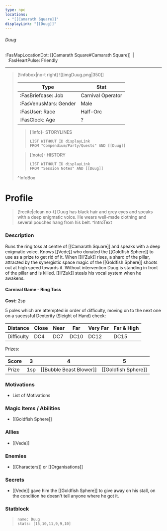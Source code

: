 ```yaml
---
type: npc
locations:
 - "[[Camarath Square]]"
displayLink: "[[Duug]]"
---
```

###### Duug
<span class="sub2">:FasMapLocationDot: [[Camarath Square#Camarath Square]]&nbsp;&nbsp;|&nbsp;&nbsp;:FasHeartPulse: Friendly </span>
___

> [!infobox|no-t right]
> ![[imgDuug.png|350]]
>
> | Type | Stat |
> | ---- | ---- |
> | :FasBriefcase: Job |  Carnival Operator |
> | :FasVenusMars: Gender | Male |
> | :FasUser: Race | Half-Orc |
> | :FasClock: Age | ? |
>
>> [!info]- STORYLINES
>>```dataview
>>LIST WITHOUT ID displayLink
>>FROM "Compendium/Party/Quests" AND [[Duug]]
>
>>[!note]- HISTORY
>>```dataview
>>LIST WITHOUT ID displayLink
>>FROM "Session Notes" AND [[Duug]]
>
>^InfoBox

# Profile

> [!recite|clean no-t]
>	Duug has black hair and grey eyes and speaks with a deep enigmatic voice. He wears well-made clothing and several pouches hang from his belt.
>^IntroText

### Description
Runs the ring toss at centre of [[Camarath Square]] and speaks with a deep enigmatic voice. Knows [[Vede]] who donated the [[Goldfish Sphere]] to use as a prize to get rid of it.
When [[Il'Zuk]] rises, a shard of the pillar, attracted by the synergistic space magic of the [[Goldfish Sphere]] shoots out at high speed towards it. Without intervention Duug is standing in front of the pillar and is killed. [[Il'Zuk]] steals his vocal system when he awakens.

#### Carnival Game - Ring Toss

**Cost:** 2sp

5 poles which are attempted in order of difficulty, moving on to the next one on a sucessful Dexterity (Sleight of Hand) check:

| Distance | Close | Near | Far | Very Far | Far & High |
|---|---|---|---|---|---|
| Difficulty |DC4|DC7|DC10|DC12|DC15|

Prizes:

| Score | 3 | 4 | 5 |
|---|---|---|---|
| Prize | 1sp | [[Bubble Beast Blower]] | [[Goldfish Sphere]] |

### Motivations
- List of Motivations

### Magic Items / Abilities
- [[Goldfish Sphere]]

### Allies
- [[Vede]]

### Enemies
- [[Characters]] or [[Organisations]]

### Secrets
- [[Vede]] gave him the [[Goldfish Sphere]] to give away on his stall, on the condition he doesn't tell anyone where he got it.

### Statblock
> ```statblock
> name: Duug
> stats: [15,10,11,9,9,10]

